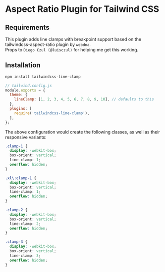 # Aspect Ratio Plugin for Tailwind CSS

## Requirements

This plugin adds line clamps with breakpoint support based on the tailwindcss-aspect-ratio plugin by `webdna`.  
Props to `Diego Czul (@luisczul)` for helping me get this working.

## Installation

```bash
npm install tailwindcss-line-clamp
```

```js
// tailwind.config.js
module.exports = {
  theme: {
    lineClamp: [1, 2, 3, 4, 5, 6, 7, 8, 9, 10], // defaults to this
  },
  plugins: [
    require('tailwindcss-line-clamp'),
  ],
};
```

The above configuration would create the following classes, as well as their responsive variants:

```css
.clamp-1 {
  display: -webkit-box;
  box-orient: vertical;
  line-clamp: 1;
  overflow: hidden;
}

.xl\:clamp-1 {
  display: -webkit-box;
  box-orient: vertical;
  line-clamp: 1;
  overflow: hidden;
}

.clamp-2 {
  display: -webkit-box;
  box-orient: vertical;
  line-clamp: 2;
  overflow: hidden;
}

.clamp-3 {
  display: -webkit-box;
  box-orient: vertical;
  line-clamp: 3;
  overflow: hidden;
}


```
